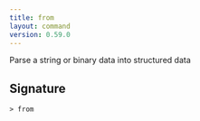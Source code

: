 ```yaml
---
title: from
layout: command
version: 0.59.0
---
```


Parse a string or binary data into structured data

## Signature

```> from ```
